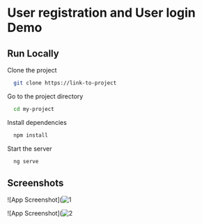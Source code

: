 
# User registration and User login Demo


## Run Locally

Clone the project

```bash
  git clone https://link-to-project
```

Go to the project directory

```bash
  cd my-project
```

Install dependencies

```bash
  npm install
```

Start the server

```bash
  ng serve
```


## Screenshots

![App Screenshot](![1](https://user-images.githubusercontent.com/88663001/158035487-eea3de30-2b57-46f1-98bd-0f602b4279db.PNG)

![App Screenshot](![2](https://user-images.githubusercontent.com/88663001/158035497-87458a8b-6aed-4657-b245-4ce61d07ea3a.PNG)

